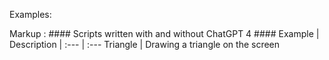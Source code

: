 Examples:

Markup :  #### Scripts written with and without ChatGPT 4 ####
Example | Description
| :--- | :---
Triangle  | Drawing a triangle on the screen
